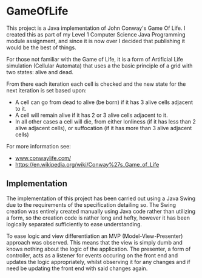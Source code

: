 # GameOfLife
This project is a Java implementation of John Conway's Game Of Life. I created this as part of my Level 1 Computer Science Java Programming module assignment, and since it is now over I decided that publishing it would be the best of things.

For those not familiar with the Game of Life, it is a form of Artificial Life simulation (Cellular Automata) that uses a the basic principle of a grid with two states: alive and dead.

From there each iteration each cell is checked and the new state for the next iteration is set based upon:

* A cell can go from dead to alive (be born) if it has 3 alive cells adjacent to it. 
* A cell will remain alive if it has 2 or 3 alive cells adjacent to it. 
* In all other cases a cell will die, from either lonliness (if it has less than 2 alive adjacent cells), or suffocation (if it has more than 3 alive adjacent cells)

For more information see: 
* www.conwaylife.com/
* https://en.wikipedia.org/wiki/Conway%27s_Game_of_Life

## Implementation
The implementation of this project has been carried out using a Java Swing due to the requirements of the specification detailing so. The Swing creation was entirely created manually using Java code rather than utilizing a form, so the creation code is rather long and hefty, however it has been logically separated sufficiently to ease understanding. 

To ease logic and view differentiation an MVP (Model-View-Presenter) approach was observed. This means that the view is simply dumb and knows nothing about the logic of the application. The presenter, a form of controller, acts as a listener for events occuring on the front end and updates the logic appropriately, whilst observing it for any changes and if need be updating the front end with said changes again. 
